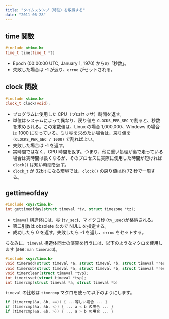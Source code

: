 ```yaml
---
title: "タイムスタンプ（時刻）を取得する"
date: "2011-06-28"
---
```


time 関数
----

~~~ cpp
#include <time.h>
time_t time(time_t *t)
~~~

* Epoch (00:00:00 UTC, January 1, 1970) からの「秒数」。
* 失敗した場合は -1 が返り、`errno` がセットされる。

clock 関数
----

~~~ cpp
#include <time.h>
clock_t clock(void);
~~~

* プログラムに使用した CPU（プロセッサ）時間を返す。
* 単位はシステムによって異なり、戻り値を `CLOCKS_PER_SEC` で割ると、秒数を求められる。この定数値は、Linux の場合 1,000,000、Windows の場合は 1000 になっている。ミリ秒を求めたい場合は、戻り値を `(CLOCKS_PER_SEC / 1000)` で割ればよい。
* 失敗した場合は -1 を返す。
* 実時間ではなく、CPU 時間を返す。つまり、他に重い処理が裏で走っている場合は実時間は長くなるが、そのプロセスに実際に使用した時間が短ければ `clock()` は短い時間を返す。
* `clock_t` が 32bit になる環境では、`clock()` の戻り値は約 72 秒で一周する。


gettimeofday
----

~~~ cpp
#include <sys/time.h>
int gettimeofday(struct timeval *tv, struct timezone *tz);
~~~

* `timeval` 構造体には、秒 (`tv_sec`)、マイクロ秒 (`tv_usec`)が格納される。
* 第二引数は obsolete なので NULL を指定する。
* 成功したら 0 を返す。失敗したら -1 を返し、`errno` をセットする。

ちなみに、`timeval` 構造体同士の演算を行うには、以下のようなマクロを使用します (see: `man timeradd`)。

~~~ cpp
#include <sys/time.h>
void timeradd(struct timeval *a, struct timeval *b, struct timeval *res);
void timersub(struct timeval *a, struct timeval *b, struct timeval *res);
void timerclear(struct timeval *tvp);
int timerisset(struct timeval *tvp);
int timercmp(struct timeval *a, struct timeval *b)
~~~

`timeval` の比較は `timercmp` マクロを使って以下のようにします。

~~~ cpp
if (timercmp(&a, &b, ==)) { ...等しい場合 ... }
if (timercmp(&a, &b, <)) { ... a < b の場合 ... }
if (timercmp(&a, &b, >)) { ... a > b の場合 ... }
~~~

